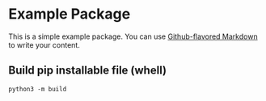 # Example Package

This is a simple example package. You can use
[Github-flavored Markdown](https://guides.github.com/features/mastering-markdown/)
to write your content.

## Build pip installable file (whell)


```python3 -m build```